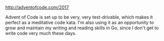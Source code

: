 http://adventofcode.com/2017

Advent of Code is set up to be very, very test-drivable, which makes
it perfect as a meditative code kata. I'm also using it as an
opportunity to grow and maintain my writing and reading skills in Go,
since I don't get to write code very much these days.
